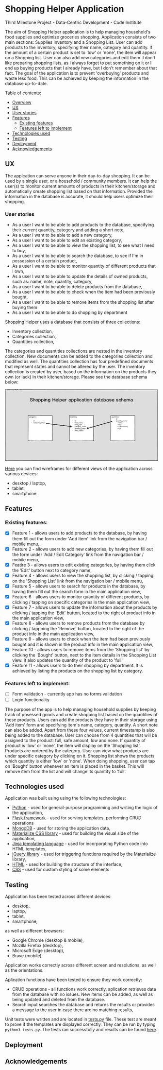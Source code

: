 # Shopping Helper Application

Third Milestone Project - Data-Centric Development - Code Institute

The aim of Shopping Helper application is to help managing household's food supplies and optimize groceries shopping. Application consists of two main sections: Supplies Inventory and a Shopping List. User can add products to the inventory, specifying their name, category and quantity. If the amount of a certain product is set to 'low' or 'none', the item will appear on a Shopping list. User can also add new categories and edit them. I don't like preparing shopping lists, as I always forget to put something on it or I end up buying products that I already have, but I don't remember about that fact. The goal of the application is to prevent 'overbuying' products and waste less food. This can be achieved by keeping the information in the database up-to-date.

Table of contents:
- [Overview](#shopping-helper-application)
- [UX](#ux)
- [User stories](#user-stories)
- [Features](#features)
  - [Existing features](#existing-features)
  - [Features left to implement](#features-left-to-implement)
- [Technologies used](#technologies-used)
- [Testing](#testing)
- [Deployment](#deployment)
- [Acknowledgements](#acknowledgements)

## UX
The applcation can serve anyone in their day-to-day shopping. It can be used by a single user, or a household / community members. It can help the user(s) to monitor current amounts of products in their kitchen/storage and automatically create shopping list based on that information. Provided the information in the database is accurate, it should help users optimize their shopping.

### User stories

* As a user I want to be able to add products to the database, specifying their current quantity, category and adding a short note,
* As a user I want to be able to add a new category,
* As a user I want to be able to edit an existing category,
* As a user I want to be able to view the shopping list, to see what I need to buy,
* As a user I want to be able to search the database, to see if I'm in possession of a certain product,
* As a user I want to be able to monitor quantity of different products that I own,
* As a user I want to be able to update the details of owned products, such as: name, note, quantity, category,
* As a user I want to be able to delete products from the database,
* As a user I want to be able to check when the item had been previously bought,
* As a user I want to be able to remove items from the shopping list after buying them
* As a user I want to be able to do shopping by department

Shopping Helper uses a database that consists of three collections:
- Inventory collection,
- Categories collection,
- Quantities collection,

The categories and quantities collections are nested in the inventory collection. New documents can be added to the categories collection and modified as well. The quantities collection has four predefined documents that represent states and cannot be altered by the user. The inventory collection is created by user, based on the information on the products they own (or lack) in their kitchen/storage. Please see the database schema below:

![Shopping Helper application database schema](wireframes/database_schema.png)

[Here](wireframes/) you can find wireframes for different views of the application across various devices:
- desktop / laptop,
- tablet,
- smartphone


## Features

### Existing features:

- [x] Feature 1 - allows users to add products to the database, by having them fill out the form under 'Add Item' link from the navigation bar / mobile menu,
- [x] Feature 2 - allows users to add new categories, by having them fill out the form under 'Add / Edit Category' link from the navigation bar / mobile menu,
- [x] Featire 3 - allows users to edit existing categories, by having them click the 'Edit' button next to category name,
- [x] Feature 4 - allows users to view the shopping list, by clicking / tapping on the 'Shopping List' link from the navigation bar / mobile menu,
- [x] Feature 5 - allows users to search for products in the database, by having them fill out the search form in the main application view,
- [x] Feature 6 - allows users to monitor quantity of different products, by clicking / tapping on specific categories in the main application view,
- [x] Feature 7 - allows users to update the information about the products by clicking / tapping the 'Edit' button, located to the right of product info in the main application view,
- [x] Feature 8 - allows users to remove products from the database by clicking / tappning the 'Remove' button, located to the right of the product info in the main application view,
- [x] Feature 9 - allows users to check when the item had been previously bought and it is shown in the product info in the main application view,
- [x] Feature 10 - allows users to remove items from the 'Shopping list' by clicking the 'Bought' button, next to the item details in the Shopping List view. It also updates the quantity of the product to 'full'
- [x] Feature 11 - allows users to do their shopping by department. It is achieved by listing the products on the shopping list by category.

### Features left to implement:

- [ ] Form validation - currently app has no forms validation
- [ ] Login functionality

The purpose of the app is to help managing household supplies by keeping track of posessed goods and create shopping list based on the quantities of these products. Users can add the products they have in their storage using 'Add item' form and specifying item's name, category, quantity. A short note can also be added. Apart from these four values, current timestamp is also being added to the database. User can choose from 4 quantities that will be assigned to the product: full, safe amount, low and none. If quantity of product is 'low' or 'none', the item will display on the 'Shopping list'. Products are ordered by the category. User can view what products are under specific category by clicking on it.
Shopping list shows the products which quantity is either 'low' or 'none'. When doing shopping, user can tap on 'Bought' button whenever an item is placed in the basket. This will remove item from the list and will change its quantity to 'full'.

## Technologies used
Application was built using using the following technologies:
* [Python](https://www.python.org/) - used for general-purpose programming and writing the logic of the application,
* [Flask framework](http://flask.palletsprojects.com/en/1.1.x/) - used for serving templates, performing CRUD operations
* [MongoDB](https://www.mongodb.com/) - used for storing the application data,
* [Materialize CSS library](https://materializecss.com/) - used for building the visual side of the application,
* [Jinja templating language](https://jinja.palletsprojects.com/en/2.10.x/) - used for incorporating Python code into HTML templates,
* [jQuery library](https://jquery.com/) - used for triggering functions required by the Materialize library,
* [HTML](https://html.spec.whatwg.org/) - used for building the structure of the interface,
* [CSS](https://docs.ckan.org/en/ckan-2.7.3/contributing/css.html) - used for custom styling of some elements

## Testing
Application has been tested across different devices:
* desktop,
* laptop,
* tablet,
* smartphone,

as well as different browsers:

* Google Chrome (desktop & mobile),
* Mozilla Firefox (desktop),
* Microsoft Edge (desktop),
* Brave (mobile).

Application works correctly across different screen and resolutions, as well as the orientations.

Aplication functions have been tested to ensure they work correctly:

* CRUD operations - all functions work correctly, aplication retrieves data from the database with no issues. New items can be added, as well as being updated and deleted from the database.
* Search input searches the database and returns the results or provides a message to the user in case there are no matching results,

Unit tests were written and are located in [tests.py](tests.py) file. These test are meant to prove if the templates are displayed correctly. They can be run by typing `python3 tests.py`. The tests ran successfully and results can be found [here](wireframes/test_screenshot.png).


## Deployment

## Acknowledgements